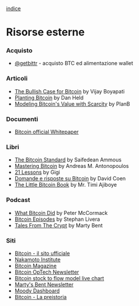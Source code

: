 [indice](README.md)
# Risorse esterne
### Acquisto
* [@getbittr](https://getbittr.com) - acquisto BTC ed alimentazione wallet

### Articoli
* [The Bullish Case for Bitcoin](https://medium.com/@vijayboyapati/the-bullish-case-for-bitcoin-6ecc8bdecc1) by Vijay Boyapati
* [Planting Bitcoin](https://medium.com/@danhedl/planting-bitcoin-56bd1459cb23) by Dan Held
* [Modeling Bitcoin's Value with Scarcity](https://medium.com/@100trillionUSD/modeling-bitcoins-value-with-scarcity-91fa0fc03e25) by PlanB

### Documenti
* [Bitcoin official Whitepaper](https://bitcoin.org/bitcoin.pdf)

### Libri
* [The Bitcoin Standard](https://saifedean.com/the-book/) by Saifedean Ammous
* [Mastering Bitcoin](https://www.amazon.it/Mastering-Bitcoin-Traduzione-italiana-blockchain/dp/1081849118?SubscriptionId=AKIAILSHYYTFIVPWUY6Q&tag=duckduckgo-ffsb-it-21&linkCode=xm2&camp=2025&creative=165953&creativeASIN=1081849118) by Andreas M. Antonopoulos
* [21 Lessons](https://21lessons.com/) by Gigi
* [Domande e risposte su Bitcoin](https://qabitcoin.davidcoen.it/product/domande-e-risposte-su-bitcoin-versione-cartacea/) by David Coen
* [The Little Bitcoin Book](https://www.amazon.com/Little-Bitcoin-Book-Matters-Finances/dp/1641990503) by Mr. Timi Ajiboye

### Podcast
* [What Bitcoin Did](https://www.whatbitcoindid.com/) by Peter McCormack
* [Bitcoin Episodes](https://stephanlivera.com/episodes/) by Stephan Livera
* [Tales From The Crypt](https://tftc.io/podcasts/) by Marty Bent

### Siti
* [Bitcoin - il sito ufficiale](https://bitcoin.org/it/)
* [Nakamoto Institute](https://nakamotoinstitute.org/)
* [Bitcoin Magazine](https://bitcoinmagazine.com/)
* [Bitcoin OpTech Newsletter](https://bitcoinops.org/)
* [Bitcoin stock to flow model live chart](https://digitalik.net/btc/)
* [Marty's Bent Newsletter](https://tftc.io/martys-bent/)
* [Moody Dashboard](https://bitcoin.clarkmoody.com/dashboard/)
* [Bitcoin - La preistoria](https://btc.onosendai.eu/prehistory)
